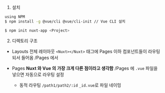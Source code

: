 1. 설치
```bash
using NPM
$ npm install -g @vue/cli @vue/cli-init // Vue CLI 설치

$ npm init nuxt-app <Project>
```

2. 디렉토리 구조

- Layouts
 전체 레이아웃 `<Nuxt></Nuxt>` 태그에 Pages 이하 컴포넌트들이 라우팅 되서 들어옴
 /Pages 에서 

- Pages
 <b>Nuxt 와 Vue 의 가장 크게 다른 점이라고 생각함</b>
 /Pages 에 `.vue` 파일을 넣으면 자동으로 라우팅 설정

    - 동적 라우팅
    `/path1/path2/:id`
    `_id.vue`로 파일 네이밍